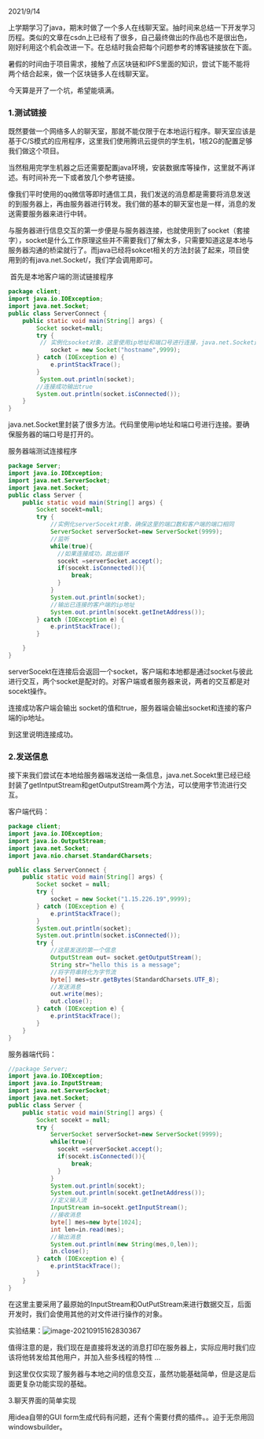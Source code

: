 2021/9/14

上学期学习了java，期末时做了一个多人在线聊天室。抽时间来总结一下开发学习历程。类似的文章在csdn上已经有了很多，自己最终做出的作品也不是很出色，刚好利用这个机会改进一下。在总结时我会把每个问题参考的博客链接放在下面。

暑假的时间由于项目需求，接触了点区块链和IPFS里面的知识，尝试下能不能将两个结合起来，做一个区块链多人在线聊天室。

今天算是开了一个坑，希望能填满。

### 1.测试链接

​	既然要做一个网络多人的聊天室，那就不能仅限于在本地运行程序。聊天室应该是基于C/S模式的应用程序，这里我们使用腾讯云提供的学生机，1核2G的配置足够我们做这个项目。

[腾讯云学生机网址]: https://cloud.baidu.com/campaign/campus-2018/index.html?track=cp:nsem|pf:pc|pp:nsem-huodong-qihangxiaoyuan|pu:qihangxiaoyuan-tongyongci|ci:qhxuesheng|kw:2112014&amp;renqun_youhua=2850304

​	当然租用完学生机器之后还需要配置java环境，安装数据库等操作，这里就不再详述。有时间补充一下或者放几个参考链接。

​	像我们平时使用的qq微信等即时通信工具，我们发送的消息都是需要将消息发送的到服务器上，再由服务器进行转发。我们做的基本的聊天室也是一样，消息的发送需要服务器来进行中转。

​	与服务器进行信息交互的第一步便是与服务器连接，也就使用到了socket（套接字），socket是什么工作原理这些并不需要我们了解太多，只需要知道这是本地与服务器沟通的桥梁就行了。而java已经将sokcet相关的方法封装了起来，项目使用到的有java.net.Socket/，我们学会调用即可。

​	首先是本地客户端的测试链接程序

```java
package client;
import java.io.IOException;
import java.net.Socket;
public class ServerConnect {
    public static void main(String[] args) {
        Socket socket=null;
        try {
         // 实例化socket对象，这里使用ip地址和端口号进行连接，java.net.Socket还有其他方法
            socket = new Socket("hostname",9999);
        } catch (IOException e) {
            e.printStackTrace();
        }
         System.out.println(socket);
        //连接成功输出true
        System.out.println(socket.isConnected());
    }
}
```

java.net.Socket里封装了很多方法。代码里使用ip地址和端口号进行连接。要确保服务器的端口号是打开的。

服务器端测试连接程序

```java
package Server;
import java.io.IOException;
import java.net.ServerSocket;
import java.net.Socket;
public class Server {
    public static void main(String[] args) {
        Socket socekt=null;
        try {
            //实例化serverSocekt对象，确保这里的端口数和客户端的端口相同
            ServerSocket serverSocket=new ServerSocket(9999);
            //监听
            while(true){
              //如果连接成功，跳出循环
              socekt =serverSocket.accept();
              if(socekt.isConnected()){
                  break;
              }
            }
            System.out.println(socket);
            //输出已连接的客户端的ip地址
            System.out.println(socekt.getInetAddress());
        } catch (IOException e) {
            e.printStackTrace();
        }

    }
}
```

serverSocekt在连接后会返回一个socket，客户端和本地都是通过socket与彼此进行交互，两个socket是配对的。对客户端或者服务器来说，两者的交互都是对socekt操作。

连接成功客户端会输出 socket的值和true，服务器端会输出socket和连接的客户端的ip地址。

到这里说明连接成功。

### 2.发送信息

接下来我们尝试在本地给服务器端发送给一条信息，java.net.Socekt里已经已经封装了getIntputStream和getOutputStream两个方法，可以使用字节流进行交互。

客户端代码：

```java
package client;
import java.io.IOException;
import java.io.OutputStream;
import java.net.Socket;
import java.nio.charset.StandardCharsets;

public class ServerConnect {
    public static void main(String[] args) {
        Socket socket = null;
        try {
            socket = new Socket("1.15.226.19",9999);
        } catch (IOException e) {
            e.printStackTrace();
        }
        System.out.println(socket);
        System.out.println(socket.isConnected());
        try {
            //这是发送的第一个信息
            OutputStream out= socket.getOutputStream();
            String str="hello this is a message";
            //将字符串转化为字节流
            byte[] mes=str.getBytes(StandardCharsets.UTF_8);
            //发送消息
            out.write(mes);
            out.close();
        } catch (IOException e) {
            e.printStackTrace();
        }
    }
}

```

服务器端代码：

```java
//package Server;
import java.io.IOException;
import java.io.InputStream;
import java.net.ServerSocket;
import java.net.Socket;
public class Server {
    public static void main(String[] args) {
        Socket socekt = null;
        try {
            ServerSocket serverSocket=new ServerSocket(9999);
            while(true){
              socekt =serverSocket.accept();
              if(socekt.isConnected()){
                  break;
              }
            }
            System.out.println(socekt);
            System.out.println(socekt.getInetAddress());
            //定义输入流
            InputStream in=socekt.getInputStream();
            //接收消息
            byte[] mes=new byte[1024];
            int len=in.read(mes);
            //输出消息
            System.out.println(new String(mes,0,len));
            in.close();
        } catch (IOException e) {
            e.printStackTrace();
        }
    }
}

```

在这里主要采用了最原始的InputStream和OutPutStream来进行数据交互，后面开发时，我们会使用其他的对文件进行操作的对象。

实验结果：![image-20210915162830367](C:\Users\CIAge\AppData\Roaming\Typora\typora-user-images\image-20210915162830367.png)

值得注意的是，我们现在是直接将发送的消息打印在服务器上，实际应用时我们应该将他转发给其他用户，并加入些多线程的特性 ...

到这里仅仅实现了服务器与本地之间的信息交互，虽然功能基础简单，但是这是后面更复杂功能实现的基础。

3.聊天界面的简单实现

用idea自带的GUI form生成代码有问题，还有个需要付费的插件。。迫于无奈用回windowsbuilder。



